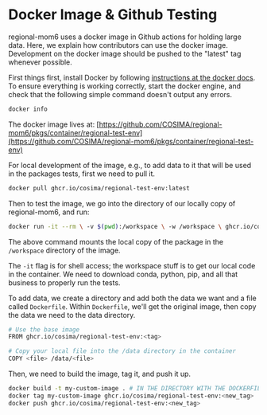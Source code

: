 # Docker Image & Github Testing

regional-mom6 uses a docker image in Github actions for holding large data. Here, we explain how contributors can use the docker image. Development on the docker image should be pushed to the "latest" tag whenever possible.

First things first, install Docker by following [instructions at the docker docs](https://docs.docker.com/get-started/). To ensure everything is working correctly, start the docker engine, and check that the following simple command doesn't output any errors.

```bash
docker info
```

The docker image lives at:
[https://github.com/COSIMA/regional-mom6/pkgs/container/regional-test-env](https://github.com/COSIMA/regional-mom6/pkgs/container/regional-test-env)

For local development of the image, e.g., to add data to it that will be used in the packages tests, first we need to pull it.

```bash
docker pull ghcr.io/cosima/regional-test-env:latest
```

Then to test the image, we go into the directory of our locally copy of regional-mom6, and run:

```bash
docker run -it --rm \ -v $(pwd):/workspace \ -w /workspace \ ghcr.io/cosima/regional-test-env:latest \ /bin/bash
```

The above command mounts the local copy of the package in the `/workspace` directory of the image.

The `-it` flag is for shell access; the workspace stuff is to get our local code in the container.
We need to download conda, python, pip, and all that business to properly run the tests.

To add data, we create a directory and add both the data we want and a file called `Dockerfile`.
Within `Dockerfile`, we'll get the original image, then copy the data we need to the data directory.

```bash
# Use the base image
FROM ghcr.io/cosima/regional-test-env:<tag>

# Copy your local file into the /data directory in the container
COPY <file> /data/<file>
```

Then, we need to build the image, tag it, and push it up.

```bash
docker build -t my-custom-image . # IN THE DIRECTORY WITH THE DOCKERFILE
docker tag my-custom-image ghcr.io/cosima/regional-test-env:<new_tag>
docker push ghcr.io/cosima/regional-test-env:<new_tag>
```
